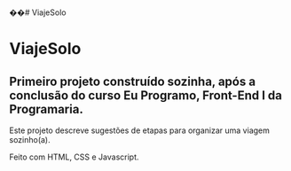 ��#   V i a j e S o l o 

# ViajeSolo
## Primeiro projeto construído sozinha, após a conclusão do curso Eu Programo, Front-End I da Programaria.

Este projeto descreve sugestões de etapas para organizar uma viagem sozinho(a).

Feito com HTML, CSS e Javascript.
 
 

